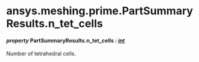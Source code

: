 # ansys.meshing.prime.PartSummaryResults.n_tet_cells

#### *property* PartSummaryResults.n_tet_cells *: [int](https://docs.python.org/3.11/library/functions.html#int)*

Number of tetrahedral cells.

<!-- !! processed by numpydoc !! -->
